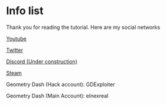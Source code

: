# Info list

Thank you for reading the tutorial. Here are my social networks

[Youtube](https://bit.ly/2Eee4E7)

[Twitter](https://bit.ly/3j5rYrb)

[Discord (Under construction)](https://discord.gg/hH7z9yD)

[Steam](https://bit.ly/3l17z8x)

Geometry Dash (Hack account): GDExploiter

Geometry Dash (Main Account): elnexreal
